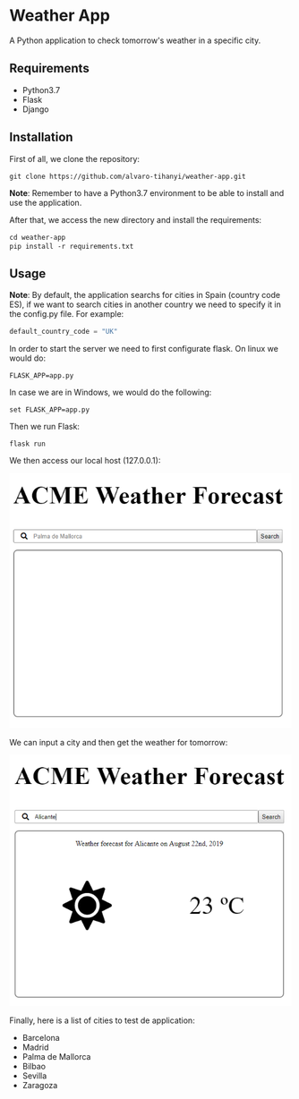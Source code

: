 # Weather App

A Python application to check tomorrow's weather in a specific city.

## Requirements
* Python3.7
* Flask
* Django

## Installation
First of all, we clone the repository:

    git clone https://github.com/alvaro-tihanyi/weather-app.git
**Note**: Remember to have a Python3.7 environment to be able to install and use the application.

After that, we access the new directory and install the requirements:
  
    cd weather-app
    pip install -r requirements.txt


## Usage
**Note**: By default, the application searchs for cities in Spain (country code ES), if we want to search cities in another country we need to specify it in the config.py file. For example:

```python
default_country_code = "UK"
```

In order to start the server we need to first configurate flask.
On linux we would do:

    FLASK_APP=app.py

In case we are in Windows, we would do the following:

    set FLASK_APP=app.py
    
Then we run Flask:

    flask run
    
We then access our local host (127.0.0.1):

![Empty index screen](https://raw.githubusercontent.com/alvaro-tihanyi/weather-app/flask_integration/documentation/images/doc_capture_1.PNG)

We can input a city and then get the weather for tomorrow:

![Index screen with weather information](https://raw.githubusercontent.com/alvaro-tihanyi/weather-app/flask_integration/documentation/images/doc_capture_2.PNG)

Finally, here is a list of cities to test de application:
* Barcelona
* Madrid
* Palma de Mallorca
* Bilbao
* Sevilla
* Zaragoza